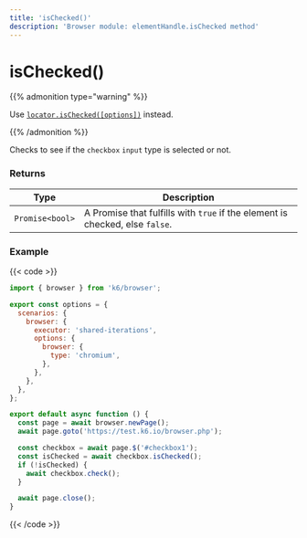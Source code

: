 ```yaml
---
title: 'isChecked()'
description: 'Browser module: elementHandle.isChecked method'
---
```


# isChecked()

{{% admonition type="warning" %}}

Use [`locator.isChecked([options])`](https://grafana.com/docs/k6/<K6_VERSION>/javascript-api/k6-experimental/browser/locator/ischecked/) instead.

{{% /admonition %}}

Checks to see if the `checkbox` `input` type is selected or not.

### Returns

| Type            | Description                                                                  |
| --------------- | ---------------------------------------------------------------------------- |
| `Promise<bool>` | A Promise that fulfills with `true` if the element is checked, else `false`. |

### Example

{{< code >}}

```javascript
import { browser } from 'k6/browser';

export const options = {
  scenarios: {
    browser: {
      executor: 'shared-iterations',
      options: {
        browser: {
          type: 'chromium',
        },
      },
    },
  },
};

export default async function () {
  const page = await browser.newPage();
  await page.goto('https://test.k6.io/browser.php');

  const checkbox = await page.$('#checkbox1');
  const isChecked = await checkbox.isChecked();
  if (!isChecked) {
    await checkbox.check();
  }

  await page.close();
}
```

{{< /code >}}
